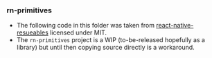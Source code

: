### rn-primitives

- The following code in this folder was taken from [react-native-resueables](https://github.com/mrzachnugent/react-native-reusables/tree/main/lib/rn-primitives)
  licensed under MIT.
- The `rn-primitives` project is a WIP (to-be-released hopefully as a library) but until then copying source directly is a workaround.
